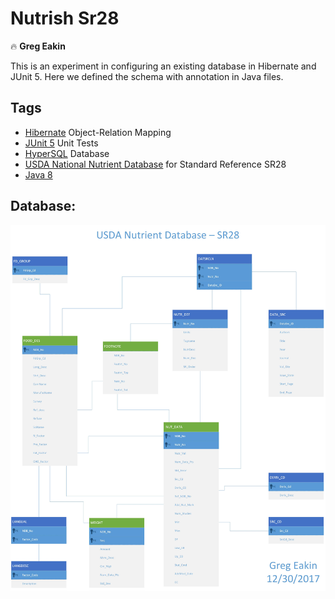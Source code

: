 # Nutrish Sr28
:fire: **Greg Eakin**

This is an experiment in configuring an existing database in Hibernate and JUnit 5.
Here we defined the schema with annotation in Java files.

## Tags
- [Hibernate](http://hibernate.org/orm/) Object-Relation Mapping
- [JUnit 5](http://junit.org/junit5/) Unit Tests
- [HyperSQL](http://hsqldb.org/) Database
- [USDA National Nutrient Database](https://www.ars.usda.gov/northeast-area/beltsville-md/beltsville-human-nutrition-research-center/nutrient-data-laboratory/docs/usda-national-nutrient-database-for-standard-reference/) for Standard Reference SR28
- [Java 8](http://www.oracle.com/technetwork/java/javase/overview/java8-2100321.html)

## Database:
[![USDA Nutrition Database](sr28/docs/Nutrish%20SR28.jpg "USDA Nutrition Database")](https://www.ars.usda.gov/northeast-area/beltsville-md/beltsville-human-nutrition-research-center/nutrient-data-laboratory/docs/sr28-download-files/)
